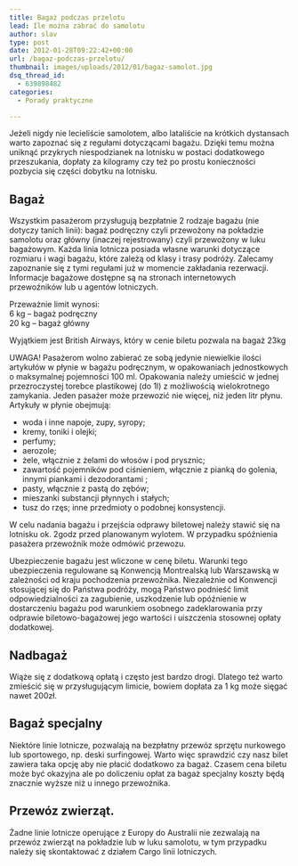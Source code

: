 ```yaml
---
title: Bagaż podczas przelotu
lead: Ile można zabrać do samolotu
author: slav
type: post
date: 2012-01-28T09:22:42+00:00
url: /bagaz-podczas-przelotu/
thumbnail: images/uploads/2012/01/bagaz-samolot.jpg
dsq_thread_id:
  - 639898482
categories:
  - Porady praktyczne

---
```

Jeżeli nigdy nie lecieliście samolotem, albo lataliście na krótkich dystansach warto zapoznać się z regułami dotyczącami bagażu. Dzięki temu można uniknąć przykrych niespodzianek na lotnisku w postaci dodatkowego przeszukania, dopłaty za kilogramy czy też po prostu konieczności pozbycia się części dobytku na lotnisku.

<!--more-->

## Bagaż

Wszystkim pasażerom przysługują bezpłatnie 2 rodzaje bagażu (nie dotyczy tanich linii): bagaż podręczny czyli przewożony na pokładzie samolotu oraz główny (inaczej rejestrowany) czyli przewożony w luku bagażowym. Każda linia lotnicza posiada własne warunki dotyczące rozmiaru i wagi bagażu, które zależą od klasy i trasy podróży. Zalecamy zapoznanie się z tymi regułami już w momencie zakładania rezerwacji. Informacje bagażowe dostępne są na stronach internetowych przewoźników lub u agentów lotniczych.

Przeważnie limit wynosi:  
6 kg – bagaż podręczny  
20 kg – bagaż główny

Wyjątkiem jest British Airways, który w cenie biletu pozwala na bagaż 23kg

UWAGA! Pasażerom wolno zabierać ze sobą jedynie niewielkie ilości artykułów w płynie w bagażu podręcznym, w opakowaniach jednostkowych o maksymalnej pojemności 100 ml. Opakowania należy umieścić w jednej przezroczystej torebce plastikowej (do 1l) z możliwością wielokrotnego zamykania. Jeden pasażer może przewozić nie więcej, niż jeden litr płynu.  
Artykuły w płynie obejmują:

  * woda i inne napoje, zupy, syropy;
  * kremy, toniki i olejki;
  * perfumy;
  * aerozole;
  * żele, włącznie z żelami do włosów i pod prysznic;
  * zawartość pojemników pod ciśnieniem, włącznie z pianką do golenia, innymi piankami i dezodorantami ;
  * pasty, włącznie z pastą do zębów;
  * mieszanki substancji płynnych i stałych;
  * tusz do rzęs; inne przedmioty o podobnej konsystencji.

W celu nadania bagażu i przejścia odprawy biletowej należy stawić się na lotnisku ok. 2godz przed planowanym wylotem. W przypadku spóźnienia pasażera przewoźnik może odmówić przewozu.

Ubezpieczenie bagażu jest wliczone w cenę biletu. Warunki tego ubezpieczenia regulowane są Konwencją Montrealską lub Warszawską w zależności od kraju pochodzenia przewoźnika. Niezależnie od Konwencji stosującej się do Państwa podróży, mogą Państwo podnieść limit odpowiedzialności za zagubienie, uszkodzenie lub opóźnienie w dostarczeniu bagażu pod warunkiem osobnego zadeklarowania przy odprawie biletowo-bagażowej jego wartości i uiszczenia stosownej opłaty dodatkowej.

## Nadbagaż

Wiąże się z dodatkową opłatą i często jest bardzo drogi. Dlatego też warto zmieścić się w przysługującym limicie, bowiem dopłata za 1 kg może sięgać nawet 200zł.

## Bagaż specjalny

Niektóre linie lotnicze, pozwalają na bezpłatny przewóz sprzętu nurkowego lub sportowego, np. deski surfingowej. Warto więc sprawdzić czy nasz bilet zawiera taka opcję aby nie płacić dodatkowo za bagaż. Czasem cena biletu może być okazyjna ale po doliczeniu opłat za bagaż specjalny koszty będą znacznie wyższe niż u innego przewoźnika.

## Przewóz zwierząt.

Żadne linie lotnicze operujące z Europy do Australii nie zezwalają na przewóz zwierząt na pokładzie lub w luku samolotu, w tym przypadku należy się skontaktować z działem Cargo linii lotniczych.